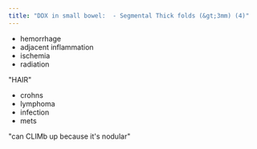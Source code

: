 ```yaml
---
title: "DDX in small bowel:  - Segmental Thick folds (&gt;3mm) (4)"
---
```

- hemorrhage
- adjacent inflammation
- ischemia
- radiation

&quot;HAIR&quot;

- crohns
- lymphoma
- infection
- mets

&quot;can CLIMb up because it's nodular&quot;

